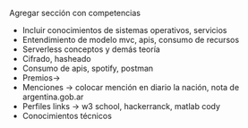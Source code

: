 Agregar sección con competencias
* Incluir conocimientos de sistemas operativos, servicios 
* Entendimiento de modelo mvc, apis, consumo de recursos
* Serverless conceptos y demás teoría
* Cifrado, hasheado
* Consumo de apis, spotify, postman 
* Premios-> 
* Menciones -> colocar mención en diario la nación, nota de argentina.gob.ar
* Perfiles links -> w3 school, hackerranck, matlab cody
* Conocimientos técnicos